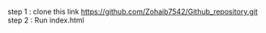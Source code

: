 step 1 : clone this link 
          https://github.com/Zohaib7542/Github_repository.git
step 2 : Run index.html
